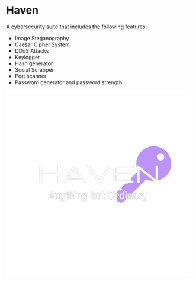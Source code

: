# Haven

A cybersecurity suite that includes the following features:

* Image Steganography
* Caesar Cipher System
* DDoS Attacks
* Keylogger
* Hash generator
* Social Scrapper
* Port scanner
* Password generator and password strength

![Haven](./static/icon.png)
